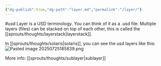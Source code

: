 ```yaml
---
{"dg-publish":true,"dg-path":"layer.md","permalink":"/layer/"}
---
```


#usd
Layer is a USD terminology. You can think of it as a .usd file.
Multiple layers (files) can be stacked on top of each other, this is called the [[sprouts/thoughts/layerstack\|layerstack]].

In [[sprouts/thoughts/solaris\|solaris]], you can see the usd layers like this: ![Pasted image 20250725185839.png](/img/user/sprouts/thoughts/Pasted%20image%2020250725185839.png)

More info: [[sprouts/thoughts/sublayer\|sublayer]]